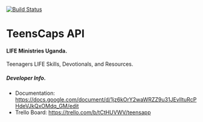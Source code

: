 [![Build Status](https://travis-ci.org/brucemakallan/teenscaps-client.svg?branch=develop)](https://travis-ci.org/brucemakallan/teenscaps-client)

# TeensCaps API

#### LIFE Ministries Uganda.
Teenagers LIFE Skills, Devotionals, and Resources.

##### Developer Info.
- Documentation: https://docs.google.com/document/d/1jz6kOrY2waWRZZ9u31JEvlltuRcPHdeVJkQxOMdq_GM/edit
- Trello Board: https://trello.com/b/tCtHUVWV/teensapp